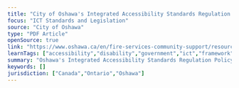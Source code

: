 ```yaml
---
title: "City of Oshawa's Integrated Accessibility Standards Regulation Policy"
focus: "ICT Standards and Legislation"
source: "City of Oshawa"
type: "PDF Article"
openSource: true
link: "https://www.oshawa.ca/en/fire-services-community-support/resources/Documents/Revised_Integrated-Standards-Accessibility-Policy-Approved-by-P-Ralph-May-13-21.pdf"
learnTags: ["accessibility","disability","government","ict","framework","fairness","canadianLandscape","regulation"]
summary: "Oshawa's Integrated Accessibility Standards Regulation Policy."
keywords: []
jurisdiction: ["Canada","Ontario","Oshawa"]
---
```

